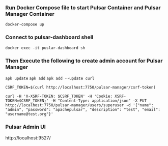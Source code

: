 ### Run Docker Compose file to start Pulsar Container and Pulsar Manager Container
`docker-compose up`

### Connect to pulsar-dashboard shell
`docker exec -it puslar-dashboard sh`

### Then Execute the following to create admin account for Pulsar Manager

`apk update`
`apk add`
`apk add --update curl`

`CSRF_TOKEN=$(curl http://localhost:7750/pulsar-manager/csrf-token)`

`curl -H 'X-XSRF-TOKEN: $CSRF_TOKEN' -H 'Cookie: XSRF-TOKEN=$CSRF_TOKEN;' -H "Content-Type: application/json" -X PUT http://localhost:7750/pulsar-manager/users/superuser -d '{"name": "admin", "password": "apachepulsar", "description": "test", "email": "username@test.org"}'`

### Pulsar Admin UI
http://localhost:9527/
